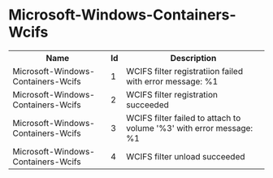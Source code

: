 # Microsoft-Windows-Containers-Wcifs

<table>
<colgroup><col/><col/><col/></colgroup>
<tr><th>Name</th><th>Id</th><th>Description</th></tr>
<tr><td>Microsoft-Windows-Containers-Wcifs</td><td>1</td><td>WCIFS filter registratiion failed with error message: %1</td></tr>
<tr><td>Microsoft-Windows-Containers-Wcifs</td><td>2</td><td>WCIFS filter registration succeeded</td></tr>
<tr><td>Microsoft-Windows-Containers-Wcifs</td><td>3</td><td>WCIFS filter failed to attach to volume &#39;%3&#39; with error message: %1</td></tr>
<tr><td>Microsoft-Windows-Containers-Wcifs</td><td>4</td><td>WCIFS filter unload succeeded</td></tr>
</table>
